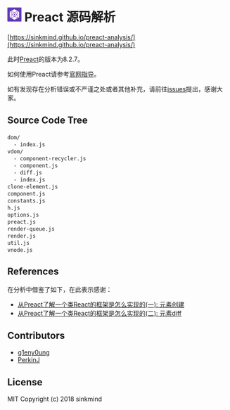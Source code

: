 # <img src="preact-icon.png" width="32" height="32" /> Preact 源码解析

[https://sinkmind.github.io/preact-analysis/](https://sinkmind.github.io/preact-analysis/)

此时[Preact](https://github.com/developit/preact)的版本为8.2.7。

如何使用Preact请参考[官网指导](https://preactjs.com/guide/getting-started)。

如有发现存在分析错误或不严谨之处或者其他补充，请前往[issues](https://github.com/sinkmind/preact-analysis/issues)提出，感谢大家。

## Source Code Tree

```
dom/
  - index.js
vdom/
  - component-recycler.js
  - component.js
  - diff.js
  - index.js
clone-element.js
component.js
constants.js
h.js
options.js
preact.js
render-queue.js
render.js
util.js
vnode.js
```

## References

在分析中借鉴了如下，在此表示感谢：
* [从Preact了解一个类React的框架是怎么实现的(一): 元素创建](https://juejin.im/post/59b69b6e5188257e6b6d7bfc)
* [从Preact了解一个类React的框架是怎么实现的(二): 元素diff](https://juejin.im/post/59c76e515188254f584132af)

## Contributors

- [g1eny0ung](https://github.com/g1eny0ung)
- [PerkinJ](https://github.com/PerkinJ)

## License

MIT Copyright (c) 2018 sinkmind
